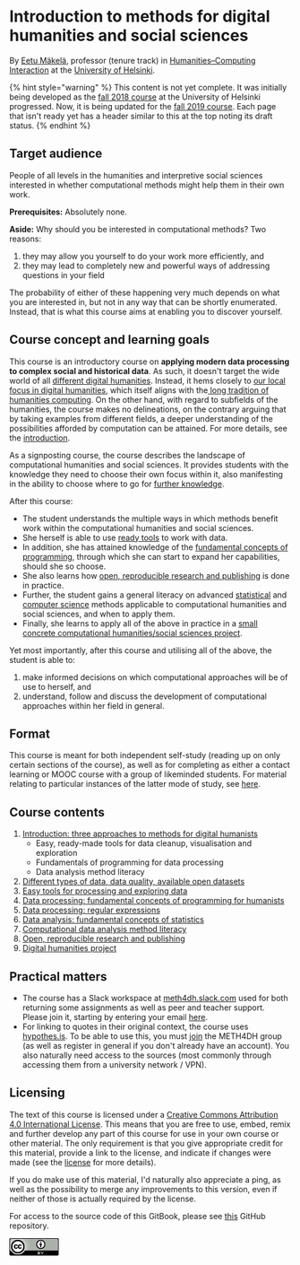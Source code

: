 # Introduction to methods for digital humanities and social sciences

By [Eetu Mäkelä](http://iki.fi/eetu.makela), professor \(tenure track\) in [Humanities–Computing Interaction](http://heldig.fi/hssci) at the [University of Helsinki](https://www.helsinki.fi/).

{% hint style="warning" %}
This content is not yet complete. It was initially being developed as the [fall 2018 course](course-instances/helsinki-fall-2018.md) at the University of Helsinki progressed. Now, it is being updated for the [fall 2019 course](course-instances/helsinki-fall-2019.md). Each page that isn't ready yet has a header similar to this at the top noting its draft status.
{% endhint %}

## Target audience

People of all levels in the humanities and interpretive social sciences interested in whether computational methods might help them in their own work. 

**Prerequisites:** Absolutely none.

**Aside:** Why should you  be interested in computational methods? Two reasons:

1. they may allow you yourself to do your work more efficiently, and
2. they may lead to completely new and powerful ways of addressing questions in your field

The probability of either of these happening very much depends on what you are interested in, but not in any way that can be shortly enumerated. Instead, that is what this course aims at enabling you to discover yourself. 

## Course concept and learning goals

This course is an introductory course on **applying modern data processing to complex social and historical data**. As such, it doesn't target the wide world of all [different digital humanities](http://j.mp/allthedh). Instead, it hems closely to [our local focus in digital humanities](https://www.helsinki.fi/en/helsinki-centre-for-digital-humanities/our-digital-humanities), which itself aligns with the[ long tradition of humanities computing](introduction-three-approaches-to-methods-for-digital-humanists/history-of-humanities-computing.md). On the other hand, with regard to subfields of the humanities, the course makes no delineations, on the contrary arguing that by taking examples from different fields, a deeper understanding of the possibilities afforded by computation can be attained. For more details, see the [introduction](introduction-three-approaches-to-methods-for-digital-humanists/).

As a signposting course, the course describes the landscape of computational humanities and social sciences. It provides students with the knowledge they need to choose their own focus within it, also manifesting in the ability to choose where to go for [further knowledge](where-to-continue.md).

After this course: 

* The student understands the multiple ways in which methods benefit work within the computational humanities and social sciences. 
* She herself is able to use [ready tools](easy-tools-for-processing-and-exploring-data.md) to work with data. 
* In addition, she has attained knowledge of the [fundamental concepts of programming](data-processing-fundamental-concepts-of-programming-for-humanists.md), through which she can start to expand her capabilities, should she so choose. 
* She also learns how [open, reproducible research and publishing](open-reproducible-research-and-publishing.md) is done in practice. 
* Further, the student gains a general literacy on advanced [statistical](computational-data-analysis-method-literacy/) and [computer science](computational-data-analysis-method-literacy/) methods applicable to computational humanities and social sciences, and when to apply them. 
* Finally, she learns to apply all of the above in practice in a [small concrete computational humanities/social sciences project](final-project.md). 

Yet most importantly, after this course and utilising all of the above, the student is able to: 

1. make informed decisions on which computational approaches will be of use to herself, and
2. understand, follow and discuss the development of computational approaches within her field in general.

## Format

This course is meant for both independent self-study \(reading up on only certain sections of the course\), as well as for completing as either a contact learning or MOOC course with a group of likeminded students. For material relating to particular instances of the latter mode of study, see [here](course-instances/).

## Course contents

1. [Introduction: three approaches to methods for digital humanists](introduction-three-approaches-to-methods-for-digital-humanists/)
   * Easy, ready-made tools for data cleanup, visualisation and exploration
   * Fundamentals of programming for data processing
   * Data analysis method literacy
2. [Different types of data, data quality, available open datasets](different-types-of-data-data-quality-available-open-datasets.md)
3. [Easy tools for processing and exploring data](easy-tools-for-processing-and-exploring-data.md)
4. [Data processing: fundamental concepts of programming for humanists](data-processing-fundamental-concepts-of-programming-for-humanists.md)
5. [Data processing: regular expressions](regular-expressions.md)
6. [Data analysis: fundamental concepts of statistics](data-analysis-fundamental-concepts-of-statistics.md)
7. [Computational data analysis method literacy](https://docs.google.com/presentation/d/e/2PACX-1vTEAtbzLYJXn2Pp8ozrSfxmzQOxo6SfVOXpscLbgCXkeXtqpzlwlU37dmQTWEAjIUAPedbT_BG1x0Ll/pub?start=false&loop=false&delayms=3000)
8. [Open, reproducible research and publishing](open-reproducible-research-and-publishing.md)
9. [Digital humanities project](final-project.md)

## Practical matters

* The course has a Slack workspace at [meth4dh.slack.com](http://meth4dh.slack.com/) used for both returning some assignments as well as peer and teacher support. Please join it, starting by entering your email [here](https://communityinviter.com/apps/meth4dh/meth4dh).
* For linking to quotes in their original context, the course uses [hypothes.is](http://hypothes.is). To be able to use this, you must [join](https://hypothes.is/groups/W6MAkGe8/meth4dh) the METH4DH group \(as well as register in general if you don't already have an account\). You also naturally need access to the sources \(most commonly through accessing them from a university network / VPN\).

## Licensing

The text of this course is licensed under a [Creative Commons Attribution 4.0 International License](http://creativecommons.org/licenses/by/4.0/). This means that you are free to use, embed, remix and further develop any part of this course for use in your own course or other material. The only requirement is that you give appropriate credit for this material, provide a link to the license, and indicate if changes were made \(see the [license](https://creativecommons.org/licenses/by/4.0/) for more details\). 

If you do make use of this material, I'd naturally also appreciate a ping, as well as the possibility to merge any improvements to this version, even if neither of those is actually required by the license.

For access to the source code of this GitBook, please see [this](https://github.com/jiemakel/METH4DH) GitHub repository.

![](.gitbook/assets/image.png)

